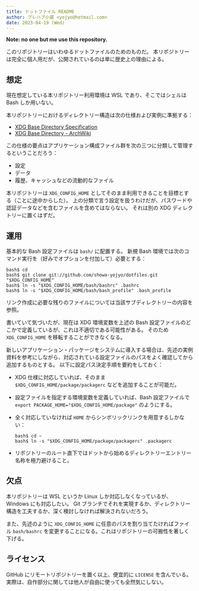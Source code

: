 ```yaml
---
title: ドットファイル README
author: プレハブ小屋 <yojyo@hotmail.com>
date: 2023-04-19 (Wed)
---
```


**Note: no one but me use this repository.**

このリポジトリーはいわゆるドットファイルのためのものだ。
本リポジトリーは完全に個人用だが、公開されているのは単に歴史上の理由による。

## 想定

現在想定している本リポジトリー利用環境は WSL であり、そこではシェルは Bash しか用いない。

本リポジトリーにおけるディレクトリー構造は次の仕様および実例に準拠する：

* [XDG Base Directory Specification](https://specifications.freedesktop.org/basedir-spec/basedir-spec-latest.html)
* [XDG Base Directory - ArchWiki](https://wiki.archlinux.org/title/XDG_Base_Directory)

この仕様の要点はアプリケーション構成ファイル群を次の三つに分類して管理するということだろう：

* 設定
* データ
* 履歴、キャッシュなどの流動的なファイル

本リポジトリーは `XDG_CONFIG_HOME` としてそのまま利用できることを目標とする（ことに途中からした）。
上の分類で言う設定を扱うわけだが、パスワードや認証データなどを含むファイルを含めてはならない。
それは別の XDG ディレクトリーに置くはずだ。

## 運用

基本的な Bash 設定ファイルは `bash/` に配置する。
新規 Bash 環境では次のコマンド実行を（好みでオプションを付加して）必要とする：

```console
bash$ cd
bash$ git clone git://github.com/showa-yojyo/dotfiles.git "$XDG_CONFIG_HOME"
bash$ ln -s "$XDG_CONFIG_HOME/bash/bashrc" .bashrc
bash$ ln -s "$XDG_CONFIG_HOME/bash/bash_profile" .bash_profile
```

リンク作成に必要な残りのファイルについては当該サブディレクトリーの内容を参照。

書いていて気づいたが、現在は XDG 環境変数を上述の Bash 設定ファイルのどこかで定義しているが、これは不適切である可能性がある。
そのため `XDG_CONFIG_HOME` を移転することができなくなる。

新しいアプリケーション・パッケージをシステムに導入する場合は、先述の実例資料を参考にしながら、対応されている設定ファイルのパスをよく確認してから追加するものとする。
以下に設定パス決定手順を要約をしておく：

* XDG 仕様に対応していれば、そのまま `$XDG_CONFIG_HOME/package/packagerc` などを追加することが可能だ。
* 設定ファイルを指定する環境変数を定義していれば、Bash 設定ファイルで
  `export PACKAGE_HOME="$XDG_CONFIG_HOME/package"` のようにする。
* 全く対応していなければ `HOME` からシンボリックリンクを用意するしかない：

   ```console
   bash$ cd ~
   bash$ ln -s "$XDG_CONFIG_HOME/package/packagerc" .packagerc
   ```

* リポジトリーのルート直下ではドットから始めるディレクトリーエントリー名称を極力避けること。

## 欠点

本リポジトリーは WSL というか Linux しか対応しなくなっているが、Windows にも対応したい。
Git ブランチでそれを実現するか、ディレクトリー構造を工夫するか、深く検討しなければ解決されないだろう。

また、先述のように `XDG_CONFIG_HOME` に任意のパスを割り当てたければファイル
`bash/bashrc` を変更することになる。これはリポジトリーの可搬性を著しく下げる。

## ライセンス

GitHub にリモートリポジトリーを置く以上、便宜的に `LICENSE` を含んでいる。
実際は、自作部分に関しては他人が自由に使っても全然気にしない。
